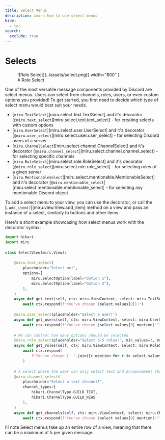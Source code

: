 ```yaml
---
title: Select Menus
description: Learn how to use select menus
hide:
  - toc
search:
  exclude: true
---
```


# Selects

<figure markdown>
  ![Role Select](../assets/select.png){ width="800" }
  <figcaption>A Role Select</figcaption>
</figure>


One of the most versatile message components provided by Discord are select menus. Users can select from channels, roles, users, or even custom options you provided!
To get started, you first need to decide which type of select menu would best suit your needs.

- [`miru.TextSelect`][miru.select.text.TextSelect] and it's decorator [`@miru.text_select`][miru.select.text.text_select] - for creating selects with custom options
- [`miru.UserSelect`][miru.select.user.UserSelect] and it's decorator [`@miru.user_select`][miru.select.user.user_select] - for selecting Discord users of a server
- [`miru.ChannelSelect`][miru.select.channel.ChannelSelect] and it's decorator [`@miru.channel_select`][miru.select.channel.channel_select] - for selecting specific channels
- [`miru.RoleSelect`][miru.select.role.RoleSelect] and it's decorator [`@miru.role_select`][miru.select.role.role_select] - for selecting roles of a given server
- [`miru.MentionableSelect`][miru.select.mentionable.MentionableSelect] and it's decorator [`@miru.mentionable_select`][miru.select.mentionable.mentionable_select] - for selecting any mentionable Discord object

To add a select menu to your view, you can use the decorator, or call the [`.add_item()`][miru.view.View.add_item] method on a view and pass an instance of a select, similarly to buttons and other items.

Here's a short example showcasing how select menus work with the decorator syntax:


```py
import hikari
import miru

class SelectView(miru.View):

    @miru.text_select(
        placeholder="Select me!",
        options=[
            miru.SelectOption(label="Option 1"),
            miru.SelectOption(label="Option 2"),
        ],
    )
    async def get_text(self, ctx: miru.ViewContext, select: miru.TextSelect) -> None:
        await ctx.respond(f"You've chosen {select.values[0]}!")

    @miru.user_select(placeholder="Select a user!")
    async def get_users(self, ctx: miru.ViewContext, select: miru.UserSelect) -> None:
        await ctx.respond(f"You've chosen {select.values[0].mention}!")

    # We can control how many options should be selected
    @miru.role_select(placeholder="Select 3-5 roles!", min_values=3, max_values=5)
    async def get_roles(self, ctx: miru.ViewContext, select: miru.RoleSelect) -> None:
        await ctx.respond(
            f"You've chosen {' '.join([r.mention for r in select.values])}!"
        )

    # A select where the user can only select text and announcement channels
    @miru.channel_select(
        placeholder="Select a text channel!",
        channel_types=[
            hikari.ChannelType.GUILD_TEXT,
            hikari.ChannelType.GUILD_NEWS
        ],
    )
    async def get_channels(self, ctx: miru.ViewContext, select: miru.ChannelSelect) -> None:
        await ctx.respond(f"You've chosen {select.values[0].mention}!")
```


!!! note
    Select menus take up an entire row of a view, meaning that there can be a maximum of 5 per given message.
